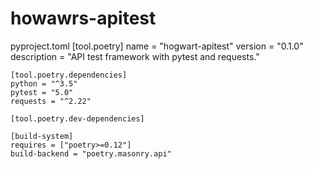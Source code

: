 # howawrs-apitest
pyproject.toml
    [tool.poetry]
    name = "hogwart-apitest"
    version = "0.1.0"
    description = "API test framework with pytest and requests."
    
    [tool.poetry.dependencies]
    python = "^3.5"
    pytest = "5.0"
    requests = "^2.22"
    
    [tool.poetry.dev-dependencies]
    
    [build-system]
    requires = ["poetry>=0.12"]
    build-backend = "poetry.masonry.api"